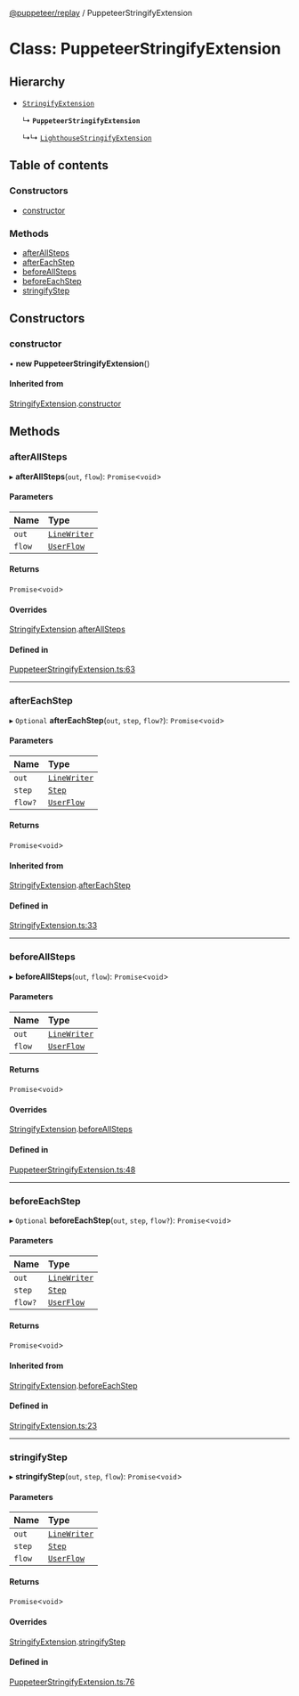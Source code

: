 [@puppeteer/replay](../README.md) / PuppeteerStringifyExtension

# Class: PuppeteerStringifyExtension

## Hierarchy

- [`StringifyExtension`](StringifyExtension.md)

  ↳ **`PuppeteerStringifyExtension`**

  ↳↳ [`LighthouseStringifyExtension`](LighthouseStringifyExtension.md)

## Table of contents

### Constructors

- [constructor](PuppeteerStringifyExtension.md#constructor)

### Methods

- [afterAllSteps](PuppeteerStringifyExtension.md#afterallsteps)
- [afterEachStep](PuppeteerStringifyExtension.md#aftereachstep)
- [beforeAllSteps](PuppeteerStringifyExtension.md#beforeallsteps)
- [beforeEachStep](PuppeteerStringifyExtension.md#beforeeachstep)
- [stringifyStep](PuppeteerStringifyExtension.md#stringifystep)

## Constructors

### constructor

• **new PuppeteerStringifyExtension**()

#### Inherited from

[StringifyExtension](StringifyExtension.md).[constructor](StringifyExtension.md#constructor)

## Methods

### afterAllSteps

▸ **afterAllSteps**(`out`, `flow`): `Promise`<`void`\>

#### Parameters

| Name   | Type                                           |
| :----- | :--------------------------------------------- |
| `out`  | [`LineWriter`](../interfaces/LineWriter.md)    |
| `flow` | [`UserFlow`](../interfaces/Schema.UserFlow.md) |

#### Returns

`Promise`<`void`\>

#### Overrides

[StringifyExtension](StringifyExtension.md).[afterAllSteps](StringifyExtension.md#afterallsteps)

#### Defined in

[PuppeteerStringifyExtension.ts:63](https://github.com/puppeteer/replay/blob/main/src/PuppeteerStringifyExtension.ts#L63)

---

### afterEachStep

▸ `Optional` **afterEachStep**(`out`, `step`, `flow?`): `Promise`<`void`\>

#### Parameters

| Name    | Type                                           |
| :------ | :--------------------------------------------- |
| `out`   | [`LineWriter`](../interfaces/LineWriter.md)    |
| `step`  | [`Step`](../modules/Schema.md#step)            |
| `flow?` | [`UserFlow`](../interfaces/Schema.UserFlow.md) |

#### Returns

`Promise`<`void`\>

#### Inherited from

[StringifyExtension](StringifyExtension.md).[afterEachStep](StringifyExtension.md#aftereachstep)

#### Defined in

[StringifyExtension.ts:33](https://github.com/puppeteer/replay/blob/main/src/StringifyExtension.ts#L33)

---

### beforeAllSteps

▸ **beforeAllSteps**(`out`, `flow`): `Promise`<`void`\>

#### Parameters

| Name   | Type                                           |
| :----- | :--------------------------------------------- |
| `out`  | [`LineWriter`](../interfaces/LineWriter.md)    |
| `flow` | [`UserFlow`](../interfaces/Schema.UserFlow.md) |

#### Returns

`Promise`<`void`\>

#### Overrides

[StringifyExtension](StringifyExtension.md).[beforeAllSteps](StringifyExtension.md#beforeallsteps)

#### Defined in

[PuppeteerStringifyExtension.ts:48](https://github.com/puppeteer/replay/blob/main/src/PuppeteerStringifyExtension.ts#L48)

---

### beforeEachStep

▸ `Optional` **beforeEachStep**(`out`, `step`, `flow?`): `Promise`<`void`\>

#### Parameters

| Name    | Type                                           |
| :------ | :--------------------------------------------- |
| `out`   | [`LineWriter`](../interfaces/LineWriter.md)    |
| `step`  | [`Step`](../modules/Schema.md#step)            |
| `flow?` | [`UserFlow`](../interfaces/Schema.UserFlow.md) |

#### Returns

`Promise`<`void`\>

#### Inherited from

[StringifyExtension](StringifyExtension.md).[beforeEachStep](StringifyExtension.md#beforeeachstep)

#### Defined in

[StringifyExtension.ts:23](https://github.com/puppeteer/replay/blob/main/src/StringifyExtension.ts#L23)

---

### stringifyStep

▸ **stringifyStep**(`out`, `step`, `flow`): `Promise`<`void`\>

#### Parameters

| Name   | Type                                           |
| :----- | :--------------------------------------------- |
| `out`  | [`LineWriter`](../interfaces/LineWriter.md)    |
| `step` | [`Step`](../modules/Schema.md#step)            |
| `flow` | [`UserFlow`](../interfaces/Schema.UserFlow.md) |

#### Returns

`Promise`<`void`\>

#### Overrides

[StringifyExtension](StringifyExtension.md).[stringifyStep](StringifyExtension.md#stringifystep)

#### Defined in

[PuppeteerStringifyExtension.ts:76](https://github.com/puppeteer/replay/blob/main/src/PuppeteerStringifyExtension.ts#L76)
